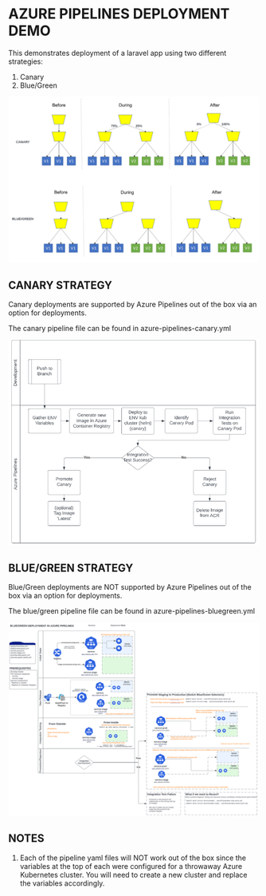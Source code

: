 # AZURE PIPELINES DEPLOYMENT DEMO


This demonstrates deployment of a laravel app using two different strategies:

1. Canary
2. Blue/Green

![plot](./.img/blue-green-canary.png)
## CANARY STRATEGY
Canary deployments are supported by Azure Pipelines out of the box via an option for deployments.

The canary pipeline file can be found in azure-pipelines-canary.yml

![plot](./.img/canary.png)

## BLUE/GREEN STRATEGY
Blue/Green deployments are NOT supported by Azure Pipelines out of the box via an option for deployments.

The blue/green pipeline file can be found in azure-pipelines-bluegreen.yml

![plot](./.img/bluegreen.png)

## NOTES

1. Each of the pipeline yaml files will NOT work out of the box since the variables at the top of each were configured for a throwaway Azure Kubernetes cluster. You will need to create a new cluster and replace the variables accordingly.